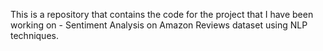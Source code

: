 This is a repository that contains the code for the project that I have been working on - Sentiment Analysis on Amazon Reviews dataset using NLP techniques.
